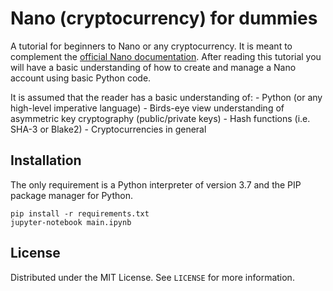 # Nano (cryptocurrency) for dummies
A tutorial for beginners to Nano or any cryptocurrency. It is meant to complement the [official Nano documentation](https://docs.nano.org/integration-guides/the-basics/). After reading this tutorial you will have a basic understanding of how to create and manage a Nano account using basic Python code.

It is assumed that the reader has a basic understanding of:
    - Python (or any high-level imperative language)
    - Birds-eye view understanding of asymmetric key cryptography (public/private keys)
    - Hash functions (i.e. SHA-3 or Blake2)
    - Cryptocurrencies in general

## Installation
The only requirement is a Python interpreter of version 3.7 and the PIP package manager for Python.

```
pip install -r requirements.txt
jupyter-notebook main.ipynb
```

<!-- LICENSE -->
## License

Distributed under the MIT License. See `LICENSE` for more information.

